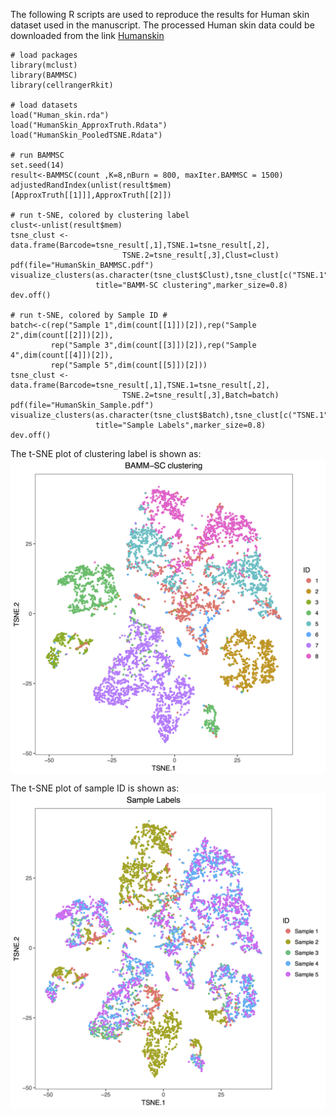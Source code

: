 The following R scripts are used to reproduce the results for Human skin dataset used in the manuscript. 
The processed Human skin data could be downloaded from the link [Humanskin](https://drive.google.com/open?id=1Dk4CLqSdkoR5E00zzV0wETlFZO1lCKLv)

```
# load packages
library(mclust)
library(BAMMSC)
library(cellrangerRkit)

# load datasets
load("Human_skin.rda")
load("HumanSkin_ApproxTruth.Rdata")
load("HumanSkin_PooledTSNE.Rdata")

# run BAMMSC
set.seed(14)
result<-BAMMSC(count ,K=8,nBurn = 800, maxIter.BAMMSC = 1500)
adjustedRandIndex(unlist(result$mem)[ApproxTruth[[1]]],ApproxTruth[[2]])

# run t-SNE, colored by clustering label
clust<-unlist(result$mem)
tsne_clust <- data.frame(Barcode=tsne_result[,1],TSNE.1=tsne_result[,2],
                         TSNE.2=tsne_result[,3],Clust=clust)
pdf(file="HumanSkin_BAMMSC.pdf")
visualize_clusters(as.character(tsne_clust$Clust),tsne_clust[c("TSNE.1","TSNE.2")],
                   title="BAMM-SC clustering",marker_size=0.8)
dev.off()

# run t-SNE, colored by Sample ID #
batch<-c(rep("Sample 1",dim(count[[1]])[2]),rep("Sample 2",dim(count[[2]])[2]),
         rep("Sample 3",dim(count[[3]])[2]),rep("Sample 4",dim(count[[4]])[2]),
         rep("Sample 5",dim(count[[5]])[2]))
tsne_clust <- data.frame(Barcode=tsne_result[,1],TSNE.1=tsne_result[,2],
                         TSNE.2=tsne_result[,3],Batch=batch)
pdf(file="HumanSkin_Sample.pdf")
visualize_clusters(as.character(tsne_clust$Batch),tsne_clust[c("TSNE.1","TSNE.2")],
                   title="Sample Labels",marker_size=0.8)
dev.off()

```

The t-SNE plot of clustering label is shown as:
<img src="figures/HumanSkin_BAMMSC.png" style="display: block; margin: auto;" />


The t-SNE plot of sample ID is shown as:
<img src="figures/HumanSKin_Sample.png" style="display: block; margin: auto;" />
